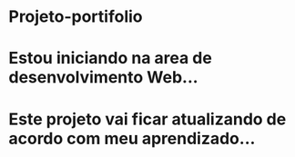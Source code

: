 # Projeto-portifolio
# Estou iniciando na area de desenvolvimento Web...
# Este projeto vai ficar atualizando de acordo com meu aprendizado...
